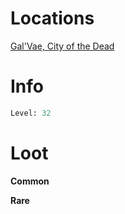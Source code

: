 <!-- TITLE: a temple administrator -->

# Locations
[Gal'Vae, City of the Dead](galvae)

# Info

```perl
Level: 32
```


# Loot

**Common**

**Rare**